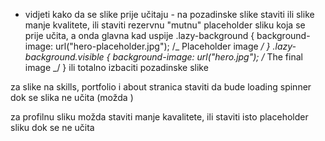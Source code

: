 -   vidjeti kako da se slike prije učitaju - na pozadinske slike staviti ili slike manje kvalitete, ili staviti rezervnu "mutnu" placeholder sliku koja se prije učita, a onda glavna kad uspije
    .lazy-background {
    background-image: url("hero-placeholder.jpg"); /_ Placeholder image _/
    }
    .lazy-background.visible {
    background-image: url("hero.jpg"); /_ The final image _/
    }
    ili totalno izbaciti pozadinske slike

za slike na skills, portfolio i about stranica staviti da bude loading spinner dok se slika ne učita (možda <suspense> )

za profilnu sliku možda staviti manje kavalitete, ili staviti isto placeholder sliku dok se ne učita
